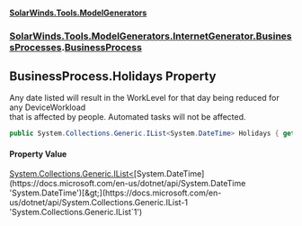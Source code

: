 #### [SolarWinds.Tools.ModelGenerators](index.md 'index')
### [SolarWinds.Tools.ModelGenerators.InternetGenerator.BusinessProcesses](index.md#SolarWinds.Tools.ModelGenerators.InternetGenerator.BusinessProcesses 'SolarWinds.Tools.ModelGenerators.InternetGenerator.BusinessProcesses').[BusinessProcess](BusinessProcess.md 'SolarWinds.Tools.ModelGenerators.InternetGenerator.BusinessProcesses.BusinessProcess')

## BusinessProcess.Holidays Property

Any date listed will result in the WorkLevel for that day being reduced for any DeviceWorkload  
that is affected by people. Automated tasks will not be affected.

```csharp
public System.Collections.Generic.IList<System.DateTime> Holidays { get; set; }
```

#### Property Value
[System.Collections.Generic.IList&lt;](https://docs.microsoft.com/en-us/dotnet/api/System.Collections.Generic.IList-1 'System.Collections.Generic.IList`1')[System.DateTime](https://docs.microsoft.com/en-us/dotnet/api/System.DateTime 'System.DateTime')[&gt;](https://docs.microsoft.com/en-us/dotnet/api/System.Collections.Generic.IList-1 'System.Collections.Generic.IList`1')